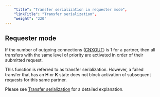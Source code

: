 ```yaml
---
    "title": "Transfer serialization in requester mode",
    "linkTitle": "Transfer serialization",
    "weight": "220"
---
```

Requester mode
--------------

If the number of outgoing connections ([CNXOUT](../../../c_intro_userinterfaces/command_summary/parameter_intro/cnxout))
is 1 for a partner, then all transfers with the same level of priority
are activated in order of their submitted request.

This function is referred to as transfer serialization. However, a failed
transfer that has an ****H**** or ****K**** state does not block activation of
subsequent requests for this same partner.

Please see [Transfer serialization](../../../app_integration_intro/transfer_serialization) for a detailed explanation.

